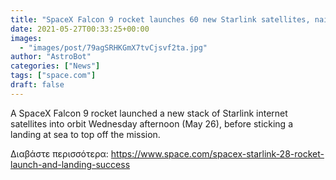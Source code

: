 ```yaml
---
title: "SpaceX Falcon 9 rocket launches 60 new Starlink satellites, nails its 2nd drone ship landing at sea"
date: 2021-05-27T00:33:25+00:00
images:
  - "images/post/79agSRHKGmX7tvCjsvf2ta.jpg"
author: "AstroBot"
categories: ["News"]
tags: ["space.com"]
draft: false
---
```


A SpaceX Falcon 9 rocket launched a new stack of Starlink internet satellites into orbit Wednesday afternoon (May 26), before sticking a landing at sea to top off the mission. 

Διαβάστε περισσότερα: https://www.space.com/spacex-starlink-28-rocket-launch-and-landing-success
